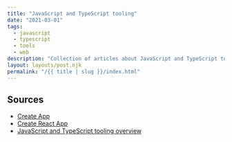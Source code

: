 ```yaml
---
title: "JavaScript and TypeScript tooling"
date: "2021-03-01"
tags:
  - javascript
  - typescript
  - tools
  - web
description: "Collection of articles about JavaScript and TypeScript tooling"
layout: layouts/post.njk
permalink: "/{{ title | slug }}/index.html"
---
```


## Sources

- [Create App](https://createapp.dev)
- [Create React App](https://create-react-app.dev/)
- [JavaScript and TypeScript tooling overview](https://tooling.js.org)
